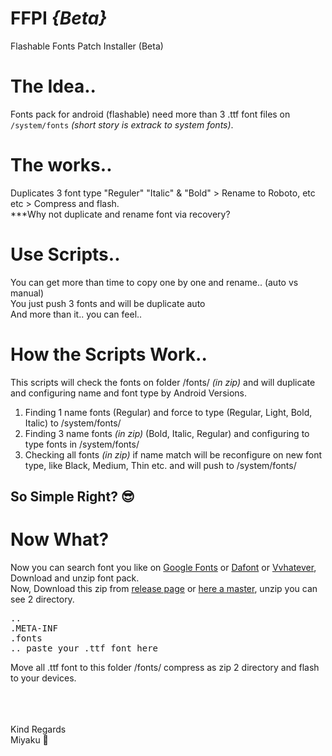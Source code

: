 # FFPI *{Beta}*
Flashable Fonts Patch Installer (Beta)

# The Idea..
Fonts pack for android (flashable) need more than 3 .ttf font files on <code>/system/fonts</code> *(short story is extrack to system fonts)*.

# The works..
Duplicates 3 font type "Reguler" "Italic" & "Bold" > Rename to Roboto, etc etc > Compress and flash.<br />
***Why not duplicate and rename font via recovery? 

# Use Scripts..
You can get more than time to copy one by one and rename.. (auto vs manual)<br />
You just push 3 fonts and will be duplicate auto<br />
And more than it.. you can feel..

# How the Scripts Work..
This scripts will check the fonts on folder /fonts/ *(in zip)* and will duplicate and configuring name and font type by Android Versions.<br />
1) Finding 1 name fonts (Regular) and force to type (Regular, Light, Bold, Italic) to /system/fonts/<br />
2) Finding 3 name fonts *(in zip)* (Bold, Italic, Regular) and configuring to type fonts in /system/fonts/<br />
3) Checking all fonts *(in zip)* if name match will be reconfigure on new font type, like Black, Medium, Thin etc. and will push to /system/fonts/<br />

## So Simple Right? 😎

# Now What?
Now you can search font you like on <a href="//google.com/fonts/">Google Fonts</a> or <a href="http://www.dafont.com">Dafont</a> or <a href="https://github.com/Miyaku/ffpi/blob/docs/fonts.zip">Vvhatever</a>, Download and unzip font pack. <br />Now, Download this zip from <a href="https://github.com/Miyaku/ffpi/releases">release page</a> or <a href="https://github.com/Miyaku/ffpi/archive/master.zip">here a master</a>, unzip you can see 2 directory.
<pre>..
.META-INF
.fonts
.. paste your .ttf font here
</pre>
Move all .ttf font to this folder /fonts/ compress as zip 2 directory and flash to your devices.
<br /><br /><br /><br />

Kind Regards<br />
Miyaku 💋
<br />


